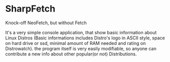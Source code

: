 # SharpFetch
 Knock-off NeoFetch, but without Fetch

 It's a very simple console application, that show basic information about Linux Distros (Basic informations includes Distro's logo in ASCII style, space on hard drive or ssd, minimal amount of RAM needed and rating on Distrowatch). the program itself is very easily modifiable, so anyone can contribute a new info about other popular(or not) Distributions.
